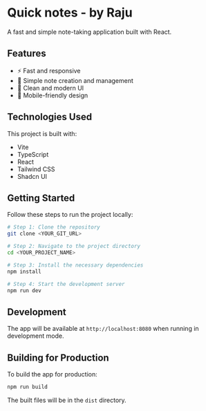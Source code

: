# Quick notes - by Raju

A fast and simple note-taking application built with React.

## Features

- ⚡ Fast and responsive
- 📝 Simple note creation and management
- 🎨 Clean and modern UI
- 📱 Mobile-friendly design

## Technologies Used

This project is built with:

- Vite
- TypeScript
- React
- Tailwind CSS
- Shadcn UI

## Getting Started

Follow these steps to run the project locally:

```sh
# Step 1: Clone the repository
git clone <YOUR_GIT_URL>

# Step 2: Navigate to the project directory
cd <YOUR_PROJECT_NAME>

# Step 3: Install the necessary dependencies
npm install

# Step 4: Start the development server
npm run dev
```

## Development

The app will be available at `http://localhost:8080` when running in development mode.

## Building for Production

To build the app for production:

```sh
npm run build
```

The built files will be in the `dist` directory.
</rov-write>
